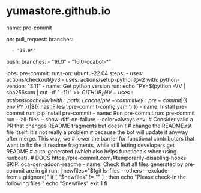 # yumastore.github.io
name: pre-commit

on:
  pull_request:
    branches:

      - "16.0*"
  push:
    branches:
      - "16.0"
      - "16.0-ocabot-*"

jobs:
  pre-commit:
    runs-on: ubuntu-22.04
    steps:
      - uses: actions/checkout@v3
      - uses: actions/setup-python@v2
        with:
          python-version: "3.11"
      - name: Get python version
        run: echo "PY=$(python -VV | sha256sum | cut -d' ' -f1)" >> $GITHUB_ENV
      - uses: actions/cache@v1
        with:
          path: ~/.cache/pre-commit
          key: pre-commit|${{ env.PY }}|${{ hashFiles('.pre-commit-config.yaml') }}
      - name: Install pre-commit
        run: pip install pre-commit
      - name: Run pre-commit
        run: pre-commit run --all-files --show-diff-on-failure --color=always
        env:
          # Consider valid a PR that changes README fragments but doesn't
          # change the README.rst file itself. It's not really a problem
          # because the bot will update it anyway after merge. This way, we
          # lower the barrier for functional contributors that want to fix the
          # readme fragments, while still letting developers get README
          # auto-generated (which also helps functionals when using runboat).
          # DOCS https://pre-commit.com/#temporarily-disabling-hooks
          SKIP: oca-gen-addon-readme
      - name: Check that all files generated by pre-commit are in git
        run: |
          newfiles="$(git ls-files --others --exclude-from=.gitignore)"
          if [ "$newfiles" != "" ] ; then
              echo "Please check-in the following files:"
              echo "$newfiles"
              exit 1
          fi
